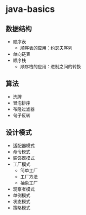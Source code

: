# java-basics

## 数据结构
- 顺序表
	- 顺序表的应用：约瑟夫序列
- 单向链表
- 顺序栈
	- 顺序栈的应用：进制之间的转换

## 算法
- 洗牌
- 冒泡排序
- 布隆过滤器
- 句子反转

## 设计模式
- 适配器模式
- 命令模式
- 装饰器模式
- 工厂模式
    - 简单工厂
    - 工厂方法
    - 抽象工厂
- 观察者模式
- 单例模式
- 状态模式
- 策略模式
